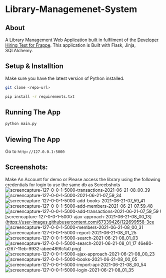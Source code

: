 # Library-Managemenet-System


## **About**

A Library Management Web Application built in fulfilment of the [Developer Hiring Test for Frappe](https://frappe.io/dev-hiring-test). This application is Built with Flask, Jinja, SQLAlchemy.
## Setup & Installtion

Make sure you have the latest version of Python installed.

```bash
git clone <repo-url>
```

```bash
pip install -r requirements.txt
```

## Running The App

```bash
python main.py
```

## Viewing The App

Go to `http://127.0.0.1:5000`


## **Screenshots:**


Make An Account for demo or Please access the library using the following credentials for login to use the same db as Screebshots
![screencapture-127-0-0-1-5000-transactions-2021-06-21-08_00_39](https://user-images.githubusercontent.com/67339426/122699542-38b85100-d267-11eb-8a4a-482b7874d0ab.png)
![screencapture-127-0-0-1-5000-2021-06-21-07_59_34](https://user-images.githubusercontent.com/67339426/122699550-3b1aab00-d267-11eb-8a47-924c71fdaefb.png)
![screencapture-127-0-0-1-5000-add-books-2021-06-21-07_59_41](https://user-images.githubusercontent.com/67339426/122699553-3bb34180-d267-11eb-88bc-28e1e1e53061.png)
![screencapture-127-0-0-1-5000-add-members-2021-06-21-07_59_48](https://user-images.githubusercontent.com/67339426/122699554-3bb34180-d267-11eb-86c4-c81ceb0a59fd.png)
![screencapture-127-0-0-1-5000-add-transactions-2021-06-21-07_59_59](https://user-images.githubusercontent.com/67339426/122699556-3c4bd800-d267-11eb-82db-9c46c8ac3653.png)
![screencapture-127-0-0-1-5000-ajax-approach-2021-06-21-08_00_13](https://user-images.githubusercontent.com/67339426/122699558-3ce
![screencapture-127-0-0-1-5000-members-2021-06-21-08_00_31](https://user-images.githubusercontent.com/67339426/122699574-44a41300-d267-11eb-931a-4d331437bc8b.png)
![screencapture-127-0-0-1-5000-report-2021-06-21-08_01_25](https://user-images.githubusercontent.com/67339426/122699577-453ca980-d267-11eb-9689-296ab22429ab.png)
![screencapture-127-0-0-1-5000-search-2021-06-21-08_01_03](https://user-images.githubusercontent.com/67339426/122699579-466dd680-d267-11eb-950d-5094f6a4c38d.png)
![screencapture-127-0-0-1-5000-search-2021-06-21-08_01_17](https://user-images.githubusercontent.com/67339426/122699581-47066d00-d267-11eb-9ed0-f90c2d0d9a84.png)
46e80-d267-11eb-9932-abee489fc1a0.png)
![screencapture-127-0-0-1-5000-ajax-approach-2021-06-21-08_00_23](https://user-images.githubusercontent.com/67339426/122699560-3d7d0500-d267-11eb-8268-cf186bb1c454.png)
![screencapture-127-0-0-1-5000-books-2021-06-21-08_00_05](https://user-images.githubusercontent.com/67339426/122699562-3e159b80-d267-11eb-8ed9-320c08ad7848.png)
![screencapture-127-0-0-1-5000-import-api-2021-06-21-08_00_54](https://user-images.githubusercontent.com/67339426/122699563-3fdf5f00-d267-11eb-84b3-3db632f0c3e3.png)
![screencapture-127-0-0-1-5000-login-2021-06-21-08_01_35](https://user-images.githubusercontent.com/67339426/122699571-4372e600-d267-11eb-8007-9e7d9e91f32a.png)

